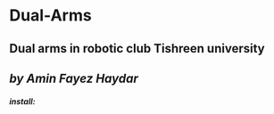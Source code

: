 # Dual-Arms
## Dual arms in robotic club Tishreen university
## _by Amin Fayez Haydar_
#### *install:*
